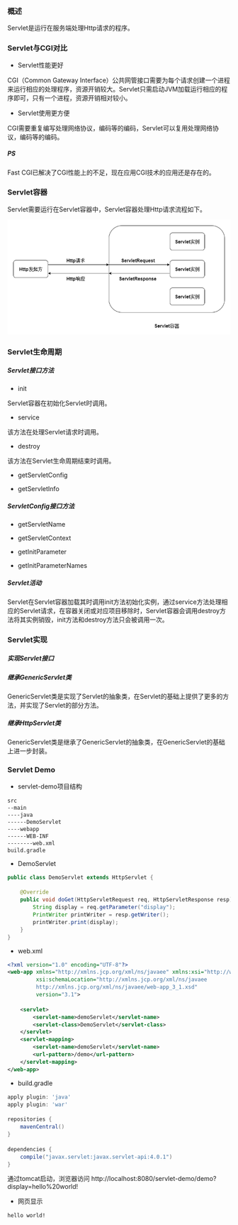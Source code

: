 ### 概述

Servlet是运行在服务端处理Http请求的程序。

### Servlet与CGI对比

* Servlet性能更好

CGI（Common Gateway Interface）公共网管接口需要为每个请求创建一个进程来运行相应的处理程序，资源开销较大。Servlet只需启动JVM加载运行相应的程序即可，只有一个进程，资源开销相对较小。

* Servlet使用更方便

CGI需要重复编写处理网络协议，编码等的编码，Servlet可以复用处理网络协议，编码等的编码。

##### PS

Fast CGI已解决了CGI性能上的不足，现在应用CGI技术的应用还是存在的。

### Servlet容器

Servlet需要运行在Servlet容器中，Servlet容器处理Http请求流程如下。

<img src="./image/Servlet容器处理Http请求流程.png" alt="Servlet容器处理Http请求流程"/>

### Servlet生命周期

##### Servlet接口方法

* init

Servlet容器在初始化Servlet时调用。

* service

该方法在处理Servlet请求时调用。

* destroy

该方法在Servlet生命周期结束时调用。

* getServletConfig

* getServletInfo

##### ServletConfig接口方法

* getServletName

* getServletContext

* getInitParameter

* getInitParameterNames

##### Servlet活动

Servlet在Servlet容器加载其时调用init方法初始化实例，通过service方法处理相应的Servlet请求，在容器关闭或对应项目移除时，Servlet容器会调用destroy方法将其实例销毁，init方法和destroy方法只会被调用一次。

### Servlet实现

##### 实现Servlet接口

##### 继承GenericServlet类

GenericServlet类是实现了Servlet的抽象类，在Servlet的基础上提供了更多的方法，并实现了Servlet的部分方法。

##### 继承HttpServlet类

GenericServlet类是继承了GenericServlet的抽象类，在GenericServlet的基础上进一步封装。

### Servlet Demo

* servlet-demo项目结构

``` text
src
--main
----java
------DemoServlet
----webapp
------WEB-INF
--------web.xml
build.gradle
```

* DemoServlet

``` java
public class DemoServlet extends HttpServlet {

    @Override
    public void doGet(HttpServletRequest req, HttpServletResponse resp) throws IOException {
        String display = req.getParameter("display");
        PrintWriter printWriter = resp.getWriter();
        printWriter.print(display);
    }
}
```

* web.xml

``` xml
<?xml version="1.0" encoding="UTF-8"?>
<web-app xmlns="http://xmlns.jcp.org/xml/ns/javaee" xmlns:xsi="http://www.w3.org/2001/XMLSchema-instance"
         xsi:schemaLocation="http://xmlns.jcp.org/xml/ns/javaee
         http://xmlns.jcp.org/xml/ns/javaee/web-app_3_1.xsd"
         version="3.1">

    <servlet>
        <servlet-name>demoServlet</servlet-name>
        <servlet-class>DemoServlet</servlet-class>
    </servlet>
    <servlet-mapping>
        <servlet-name>demoServlet</servlet-name>
        <url-pattern>/demo</url-pattern>
    </servlet-mapping>
</web-app>
```

* build.gradle

``` groovy
apply plugin: 'java'
apply plugin: 'war'

repositories {
    mavenCentral()
}

dependencies {
    compile("javax.servlet:javax.servlet-api:4.0.1")
}
```

通过tomcat启动，浏览器访问 http://localhost:8080/servlet-demo/demo?display=hello%20world!

* 网页显示

``` text
hello world!
```